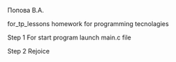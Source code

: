 Попова В.А.

for_tp_lessons
homework for programming tecnolagies

Step 1
For start program launch main.c file

Step 2
Rejoice
